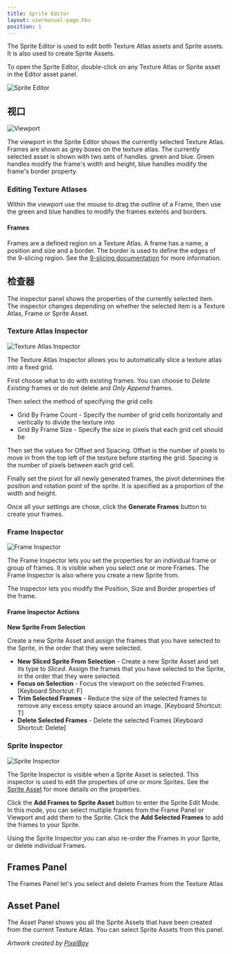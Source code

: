 ```yaml
---
title: Sprite Editor
layout: usermanual-page.hbs
position: 1
---
```


The Sprite Editor is used to edit both Texture Atlas assets and Sprite assets. It is also used to create Sprite Assets.

To open the Sprite Editor, double-click on any Texture Atlas or Sprite asset in the Editor asset panel.

![Sprite Editor][1]

## 视口

![Viewport][2]

The viewport in the Sprite Editor shows the currently selected Texture Atlas. Frames are shown as grey boxes on the texture atlas. The currently selected asset is shown with two sets of handles. green and blue. Green handles modify the frame's width and height, blue handles modify the frame's border property.

### Editing Texture Atlases

Within the viewport use the mouse to drag the outline of a Frame, then use the green and blue handles to modify the frames extents and borders.

#### Frames

Frames are a defined region on a Texture Atlas. A frame has a name, a position and size and a border. The border is used to define the edges of the 9-slicing region. See the [9-slicing documentation][7] for more information.

## 检查器

The inspector panel shows the properties of the currently selected item. The inspector changes depending on whether the selected item is a Texture Atlas, Frame or Sprite Asset.

### Texture Atlas Inspector

![Texture Atlas Inspector][3]

The Texture Atlas Inspector allows you to automatically slice a texture atlas into a fixed grid.

First choose what to do with existing frames. You can choose to *Delete Existing* frames or do not delete and *Only Append* frames.

Then select the method of specifying the grid cells

* Grid By Frame Count - Specify the number of grid cells horizontally and vertically to divide the texture into
* Grid By Frame Size - Specify the size in pixels that each grid cell should be

Then set the values for Offset and Spacing. Offset is the number of pixels to move in from the top left of the texture before starting the grid. Spacing is the number of pixels between each grid cell.

Finally set the pivot for all newly generated frames, the pivot determines the position and rotation point of the sprite. It is specified as a proportion of the width and height.

Once all your settings are chose, click the **Generate Frames** button to create your frames.

### Frame Inspector

![Frame Inspector][4]

The Frame Inspector lets you set the properties for an individual frame or group of frames. It is visible when you select one or more Frames. The Frame Inspector is also where you create a new Sprite from.

The Inspector lets you modify the Position, Size and Border properties of the frame.

#### Frame Inspector Actions

**New Sprite From Selection**

Create a new Sprite Asset and assign the frames that you have selected to the Sprite, in the order that they were selected.

 * **New Sliced Sprite From Selection** - Create a new Sprite Asset and set its type to *Sliced*. Assign the frames that you have selected to the Sprite, in the order that they were selected.
 * **Focus on Selection** - Focus the viewport on the selected Frames. [Keyboard Shortcut: F]
 * **Trim Selected Frames** - Reduce the size of the selected frames to remove any excess empty space around an image. [Keyboard Shortcut: T]
 * **Delete Selected Frames** - Delete the selected Frames [Keyboard Shortcut: Delete]

### Sprite Inspector

![Sprite Inspector][5]

The Sprite Inspector is visible when a Sprite Asset is selected. This inspector is used to edit the properties of one or more Sprites. See the [Sprite Asset][6] for more details on the properties.

Click the **Add Frames to Sprite Asset** button to enter the Sprite Edit Mode. In this mode, you can select multiple frames from the Frame Panel or Viewport and add them to the Sprite. Click the **Add Selected Frames** to add the frames to your Sprite.

Using the Sprite Inspector you can also re-order the Frames in your Sprite, or delete individual Frames.

## Frames Panel

The Frames Panel let's you select and delete Frames from the Texture Atlas

## Asset Panel

The Asset Panel shows you all the Sprite Assets that have been created from the current Texture Atlas. You can select Sprite Assets from this panel.

*Artwork created by [PixelBoy](https://twitter.com/2pblog1)*

[1]: /images/user-manual/2D/sprite-editor/sprite-editor-highlights.jpg
[2]: /images/user-manual/2D/sprite-editor/viewport.jpg
[3]: /images/user-manual/2D/sprite-editor/texture-atlas-inspector.jpg
[4]: /images/user-manual/2D/sprite-editor/frame-inspector.jpg
[5]: /images/user-manual/2D/sprite-editor/sprite-inspector.jpg
[6]: /user-manual/assets/sprites/
[7]: /user-manual/2D/9-slicing/
